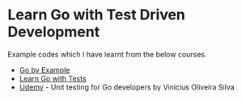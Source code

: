 # Learn Go with Test Driven Development

Example codes which I have learnt from the below courses. 

* [Go by Example](https://gobyexample.com/)
* [Learn Go with Tests](https://quii.gitbook.io/learn-go-with-tests/)
* [Udemy](https://www.udemy.com/course/unit-testing-go-developers/) - Unit testing for Go developers by Vinicius Oliveira Silva